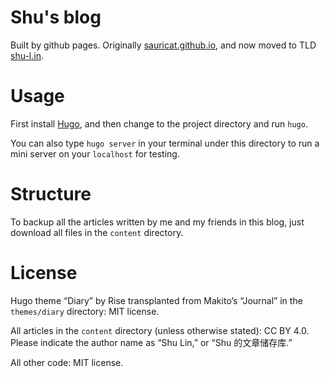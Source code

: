 # Shu's blog

Built by github pages. Originally [sauricat.github.io](https://sauricat.github.io), and now moved to TLD [shu-l.in](https://shu-l.in).

# Usage

First install [Hugo](https://github.com/gohugoio/hugo), and then change to the project directory and run `hugo`. 

You can also type `hugo server` in your terminal under this directory to run a mini server on your `localhost` for testing. 

# Structure

To backup all the articles written by me and my friends in this blog, just download all files in the `content` directory. 

# License

Hugo theme “Diary” by Rise transplanted from Makito’s “Journal” in the `themes/diary` directory: MIT license. 

All articles in the `content` directory (unless otherwise stated): CC BY 4.0. Please indicate the author name as “Shu Lin,” or “Shu 的文章储存库.”

All other code: MIT license. 